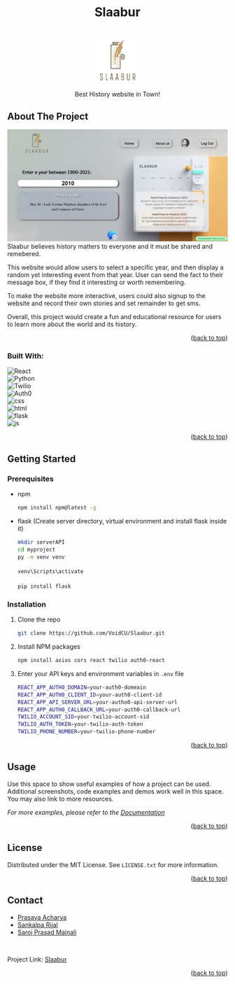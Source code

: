 # <p align=center> Slaabur</p>

<!-- PROJECT LOGO -->
<br />
<div align="center">
<img src="./src/images/slaabur.png" alt="Logo" width="100" height="100" />

<br>
  <p align="center">
    Best History website in Town!
    </p>
</div>

## About The Project

<div align='center'>
<img src="./src/images/sc1.jpg"/>
</div>
Slaabur believes history matters to everyone and it must be shared and remebered.

This website would allow users to select a specific year, and then display a random yet interesting event from that year. User can send the fact to their message box, if they find it interesting or worth remembering.

To make the website more interactive, users could also signup to the website and record their own stories and set remainder to get sms.

Overall, this project would create a fun and educational resource for users to learn more about the world and its history.

<p align="right">(<a href="#readme-top">back to top</a>)</p>

### Built With:

<img alt="React" src="https://img.shields.io/badge/-React-61cafb?style=plastic&logo=react&logoColor=white" height="25" />
<br>
<img alt="Python" src="https://img.shields.io/badge/-Python-488bbf?style=plastic&logo=python&logoColor=ffd438" height="25" />
<br>
<img alt="Twilio" src="https://img.shields.io/badge/-Twilio-F22F46?style=plastic&logo=twilio&logoColor=ffffff" height="25" />
<br>
<img alt="Auth0" src="https://img.shields.io/badge/-Auth0-EB5424?style=plastic&logo=auth0&logoColor=ffffff" height="25" />
<br>
<img alt="css" src="https://img.shields.io/badge/-CSS-1572B6?style=plastic&logo=css3&logoColor=ffffff" height="25" />
<br>
<img alt="html" src="https://img.shields.io/badge/-HTML-E34F26?style=plastic&logo=HTML5&logoColor=ffffff" height="25" />
<br>
<img alt="flask" src="https://img.shields.io/badge/-Flask-000000?style=plastic&logo=flask&logoColor=ffffff" height="25" />
<br>
<img alt="js" src="https://img.shields.io/badge/-JavaScript-F7DF1E?style=plastic&logo=javascript&logoColor=ffffff" height="25" />
<br>
<p align="right">(<a href="#readme-top">back to top</a>)</p>

<!-- GETTING STARTED -->

## Getting Started

### Prerequisites

- npm
  ```sh
  npm install npm@latest -g
  ```
- flask (Create server directory, virtual environment and install flask inside it)

  ```sh
  mkdir serverAPI
  cd myproject
  py -m venv venv

  venv\Scripts\activate

  pip install flask
  ```

### Installation

1. Clone the repo
   ```sh
   git clone https://github.com/VoidCU/Slaabur.git
   ```
2. Install NPM packages
   ```sh
   npm install axios cors react twilio auth0-react
   ```
3. Enter your API keys and environment variables in `.env` file

   ```sh
   REACT_APP_AUTH0_DOMAIN=your-auth0-domeain
   REACT_APP_AUTH0_CLIENT_ID=your-auth0-client-id
   REACT_APP_API_SERVER_URL=your-autho0-api-server-url
   REACT_APP_AUTH0_CALLBACK_URL=your-auth0-callback-url
   TWILIO_ACCOUNT_SID=your-twilio-account-sid
   TWILIO_AUTH_TOKEN=your-twilio-auth-token
   TWILIO_PHONE_NUMBER=your-twilio-phone-number
   ```

<p align="right">(<a href="#readme-top">back to top</a>)</p>

<!-- USAGE EXAMPLES -->

## Usage

Use this space to show useful examples of how a project can be used. Additional screenshots, code examples and demos work well in this space. You may also link to more resources.

_For more examples, please refer to the [Documentation](https://example.com)_

<p align="right">(<a href="#readme-top">back to top</a>)</p>

<!-- ROADMAP -->

<!-- LICENSE -->

## License

Distributed under the MIT License. See `LICENSE.txt` for more information.

<p align="right">(<a href="#readme-top">back to top</a>)</p>

<!-- CONTACT -->

## Contact

- [Prasaya Acharya](https://github.com/Prasaya)
- [Sankalpa Rijal](https://github.com/rijalsankalp)
- [Saroj Prasad Mainali](https://github.com/VoidCU)

<br>

Project Link: [Slaabur](https://github.com/VoidCU/Slaabur)

<p align="right">(<a href="#readme-top">back to top</a>)</p>

